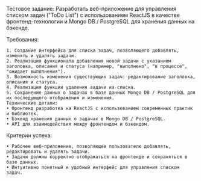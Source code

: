 Тестовое задание: Разработать веб-приложение для управления списком задач ("ToDo List") с использованием ReactJS в качестве фронтенд-технологии и Mongo DB / PostgreSQL для хранения данных на бэкенде.

Требования:

	1. Создание интерфейса для списка задач, позволяющего добавлять, изменять и удалять задачи.
	2. Реализация функционала добавления новой задачи с указанием заголовка, описания и статуса (например, "выполнено", "в процессе", "ожидает выполнения").
	3. Возможность изменения существующих задач: редактирование заголовка, описания и статуса.
	4. Реализация функции удаления задачи из списка.
	5. Сохранение данных о задачах в базе данных Mongo DB / PostgreSQL для их последующего отображения и изменения.
	Технические детали:
	• Фронтенд разработка на ReactJS с использованием современных практик и библиотек.
	• Бэкенд хранения данных о задачах в Mongo DB / PostgreSQL.
	• API для взаимодействия между фронтендом и бэкендом.

Критерии успеха:

	• Рабочее веб-приложение, позволяющее пользователю добавлять, редактировать и удалять задачи.
	• Задачи должны корректно отображаться на фронтенде и сохраняться в базе данных.
	• Интуитивно понятный и удобный интерфейс для управления списком задач.
